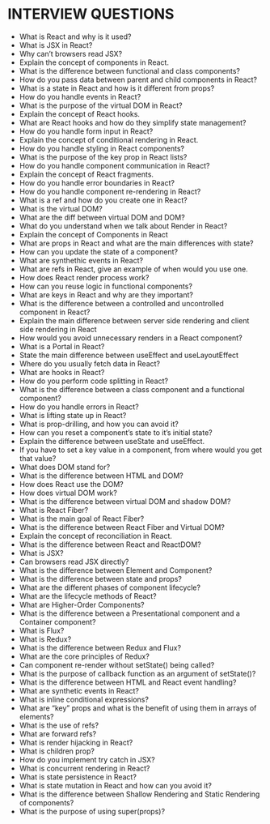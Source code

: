 # INTERVIEW QUESTIONS

- What is React and why is it used?
- What is JSX in React?
- Why can’t browsers read JSX?
- Explain the concept of components in React.
- What is the difference between functional and class components?
- How do you pass data between parent and child components in React?
- What is a state in React and how is it different from props?
- How do you handle events in React?
- What is the purpose of the virtual DOM in React?
- Explain the concept of React hooks.
- What are React hooks and how do they simplify state management?
- How do you handle form input in React?
- Explain the concept of conditional rendering in React.
- How do you handle styling in React components?
- What is the purpose of the key prop in React lists?
- How do you handle component communication in React?
- Explain the concept of React fragments.
- How do you handle error boundaries in React?
- How do you handle component re-rendering in React?
- What is a ref and how do you create one in React?
- What is the virtual DOM?
- What are the diff between virtual DOM and DOM?
- What do you understand when we talk about Render in React?
- Explain the concept of Components in React
- What are props in React and what are the main differences with state?
- How can you update the state of a component?
- What are synthethic events in React?
- What are refs in React, give an example of when would you use one.
- How does React render process work?
- How can you reuse logic in functional components?
- What are keys in React and why are they important?
- What is the difference between a controlled and uncontrolled component in React?
- Explain the main difference between server side rendering and client side rendering in React
- How would you avoid unnecessary renders in a React component?
- What is a Portal in React?
- State the main difference between useEffect and useLayoutEffect
- Where do you usually fetch data in React?
- What are hooks in React?
- How do you perform code splitting in React?
- What is the difference between a class component and a functional component?
- How do you handle errors in React?
- What is lifting state up in React?
- What is prop-drilling, and how you can avoid it?
- How can you reset a component’s state to it’s initial state?
- Explain the difference between useState and useEffect.
- If you have to set a key value in a component, from where would you get that value?
- What does DOM stand for?
- What is the difference between HTML and DOM?
- How does React use the DOM?
- How does virtual DOM work?
- What is the difference between virtual DOM and shadow DOM?
- What is React Fiber?
- What is the main goal of React Fiber?
- What is the difference between React Fiber and Virtual DOM?
- Explain the concept of reconciliation in React.
- What is the difference between React and ReactDOM?
- What is JSX?
- Can browsers read JSX directly?
- What is the difference between Element and Component?
- What is the difference between state and props?
- What are the different phases of component lifecycle?
- What are the lifecycle methods of React?
- What are Higher-Order Components?
- What is the difference between a Presentational component and a Container component?
- What is Flux?
- What is Redux?
- What is the difference between Redux and Flux?
- What are the core principles of Redux?
- Can component re-render without setState() being called?
- What is the purpose of callback function as an argument of setState()?
- What is the difference between HTML and React event handling?
- What are synthetic events in React?
- What is inline conditional expressions?
- What are “key” props and what is the benefit of using them in arrays of elements?
- What is the use of refs?
- What are forward refs?
- What is render hijacking in React?
- What is children prop?
- How do you implement try catch in JSX?
- What is concurrent rendering in React?
- What is state persistence in React?
- What is state mutation in React and how can you avoid it?
- What is the difference between Shallow Rendering and Static Rendering of components?
- What is the purpose of using super(props)?

